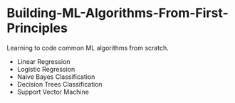 # Building-ML-Algorithms-From-First-Principles

Learning to code common ML algorithms from scratch. 
- Linear Regression
- Logistic Regression
- Naive Bayes Classification
- Decision Trees Classification
- Support Vector Machine
